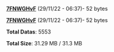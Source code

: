 [**7FNWGHvF**](/data/7FNWGHvF.txt) (29/11/22 - 06:37)- 52 bytes

[**7FNWGHvF**](/data/7FNWGHvF.txt) (29/11/22 - 06:37)- 52 bytes

**Total Datas**: 5553

**Total Size**: 31.29 MB / 31.3 MB